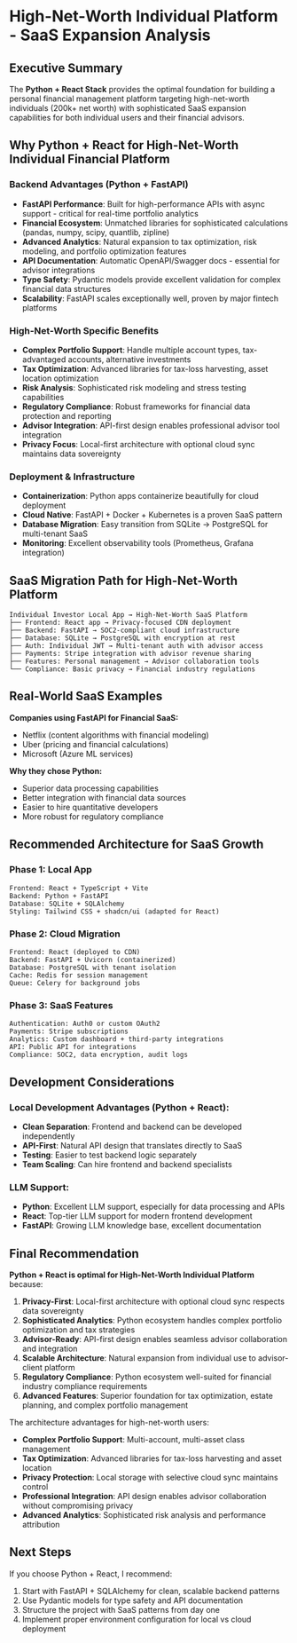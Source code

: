 # High-Net-Worth Individual Platform - SaaS Expansion Analysis

## Executive Summary

The **Python + React Stack** provides the optimal foundation for building a personal financial management platform targeting high-net-worth individuals (200k+ net worth) with sophisticated SaaS expansion capabilities for both individual users and their financial advisors.

## Why Python + React for High-Net-Worth Individual Financial Platform

### Backend Advantages (Python + FastAPI)
- **FastAPI Performance**: Built for high-performance APIs with async support - critical for real-time portfolio analytics
- **Financial Ecosystem**: Unmatched libraries for sophisticated calculations (pandas, numpy, scipy, quantlib, zipline)
- **Advanced Analytics**: Natural expansion to tax optimization, risk modeling, and portfolio optimization features
- **API Documentation**: Automatic OpenAPI/Swagger docs - essential for advisor integrations
- **Type Safety**: Pydantic models provide excellent validation for complex financial data structures
- **Scalability**: FastAPI scales exceptionally well, proven by major fintech platforms

### High-Net-Worth Specific Benefits
- **Complex Portfolio Support**: Handle multiple account types, tax-advantaged accounts, alternative investments
- **Tax Optimization**: Advanced libraries for tax-loss harvesting, asset location optimization
- **Risk Analysis**: Sophisticated risk modeling and stress testing capabilities
- **Regulatory Compliance**: Robust frameworks for financial data protection and reporting
- **Advisor Integration**: API-first design enables professional advisor tool integration
- **Privacy Focus**: Local-first architecture with optional cloud sync maintains data sovereignty

### Deployment & Infrastructure
- **Containerization**: Python apps containerize beautifully for cloud deployment
- **Cloud Native**: FastAPI + Docker + Kubernetes is a proven SaaS pattern
- **Database Migration**: Easy transition from SQLite → PostgreSQL for multi-tenant SaaS
- **Monitoring**: Excellent observability tools (Prometheus, Grafana integration)

## SaaS Migration Path for High-Net-Worth Platform
```
Individual Investor Local App → High-Net-Worth SaaS Platform
├── Frontend: React app → Privacy-focused CDN deployment
├── Backend: FastAPI → SOC2-compliant cloud infrastructure
├── Database: SQLite → PostgreSQL with encryption at rest
├── Auth: Individual JWT → Multi-tenant auth with advisor access
├── Payments: Stripe integration with advisor revenue sharing
├── Features: Personal management → Advisor collaboration tools
└── Compliance: Basic privacy → Financial industry regulations
```

## Real-World SaaS Examples

**Companies using FastAPI for Financial SaaS:**
- Netflix (content algorithms with financial modeling)
- Uber (pricing and financial calculations)
- Microsoft (Azure ML services)

**Why they chose Python:**
- Superior data processing capabilities
- Better integration with financial data sources
- Easier to hire quantitative developers
- More robust for regulatory compliance

## Recommended Architecture for SaaS Growth

### Phase 1: Local App
```
Frontend: React + TypeScript + Vite
Backend: Python + FastAPI
Database: SQLite + SQLAlchemy
Styling: Tailwind CSS + shadcn/ui (adapted for React)
```

### Phase 2: Cloud Migration
```
Frontend: React (deployed to CDN)
Backend: FastAPI + Uvicorn (containerized)
Database: PostgreSQL with tenant isolation
Cache: Redis for session management
Queue: Celery for background jobs
```

### Phase 3: SaaS Features
```
Authentication: Auth0 or custom OAuth2
Payments: Stripe subscriptions
Analytics: Custom dashboard + third-party integrations
API: Public API for integrations
Compliance: SOC2, data encryption, audit logs
```

## Development Considerations

### Local Development Advantages (Python + React):
- **Clean Separation**: Frontend and backend can be developed independently
- **API-First**: Natural API design that translates directly to SaaS
- **Testing**: Easier to test backend logic separately
- **Team Scaling**: Can hire frontend and backend specialists

### LLM Support:
- **Python**: Excellent LLM support, especially for data processing and APIs
- **React**: Top-tier LLM support for modern frontend development
- **FastAPI**: Growing LLM knowledge base, excellent documentation

## Final Recommendation

**Python + React is optimal for High-Net-Worth Individual Platform** because:

1. **Privacy-First**: Local-first architecture with optional cloud sync respects data sovereignty
2. **Sophisticated Analytics**: Python ecosystem handles complex portfolio optimization and tax strategies
3. **Advisor-Ready**: API-first design enables seamless advisor collaboration and integration
4. **Scalable Architecture**: Natural expansion from individual use to advisor-client platform
5. **Regulatory Compliance**: Python ecosystem well-suited for financial industry compliance requirements
6. **Advanced Features**: Superior foundation for tax optimization, estate planning, and complex portfolio management

The architecture advantages for high-net-worth users:
- **Complex Portfolio Support**: Multi-account, multi-asset class management
- **Tax Optimization**: Advanced libraries for tax-loss harvesting and asset location
- **Privacy Protection**: Local storage with selective cloud sync maintains control
- **Professional Integration**: API design enables advisor collaboration without compromising privacy
- **Advanced Analytics**: Sophisticated risk analysis and performance attribution

## Next Steps

If you choose Python + React, I recommend:
1. Start with FastAPI + SQLAlchemy for clean, scalable backend patterns
2. Use Pydantic models for type safety and API documentation
3. Structure the project with SaaS patterns from day one
4. Implement proper environment configuration for local vs cloud deployment 